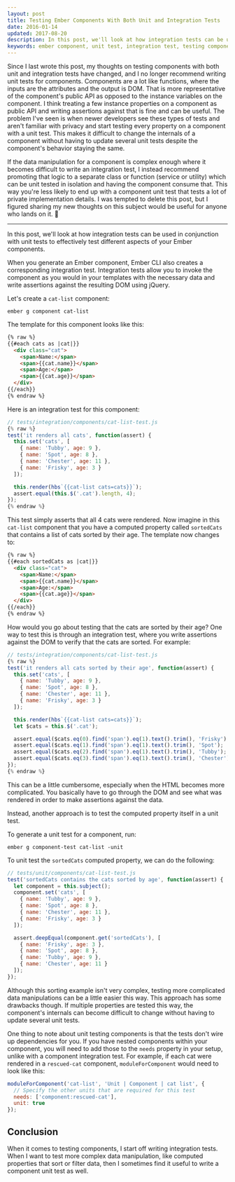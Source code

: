 ```yaml
---
layout: post
title: Testing Ember Components With Both Unit and Integration Tests
date: 2016-01-14
updated: 2017-08-20
description: In this post, we'll look at how integration tests can be used in conjunction with unit tests to effectively test different aspects of your Ember components.
keywords: ember component, unit test, integration test, testing component computed properties, ember.js, emberJS, testing ember components, component unit tests, component computed properties
---
```


Since I last wrote this post, my thoughts on testing components with both unit and integration tests have changed, and I no longer recommend writing unit tests for components. Components are a lot like functions, where the inputs are the attributes and the output is DOM. That is more representative of the component's public API as opposed to the instance variables on the component. I think treating a few instance properties on a component as public API and writing assertions against that is fine and can be useful. The problem I've seen is when newer developers see these types of tests and aren't familiar with privacy and start testing every property on a component with a unit test. This makes it difficult to change the internals of a component without having to update several unit tests despite the component's behavior staying the same.

If the data manipulation for a component is complex enough where it becomes difficult to write an integration test, I instead recommend promoting that logic to a separate class or function (service or utility) which can be unit tested in isolation and having the component consume that. This way you're less likely to end up with a component unit test that tests a lot of private implementation details. I was tempted to delete this post, but I figured sharing my new thoughts on this subject would be useful for anyone who lands on it. 🙂

<hr>

In this post, we'll look at how integration tests can be used in conjunction with unit tests to effectively test different aspects of your Ember components.

When you generate an Ember component, Ember CLI also creates a corresponding integration test. Integration tests allow you to invoke the component as you would in your templates with the necessary data and write assertions against the resulting DOM using jQuery.

Let's create a `cat-list` component:

```
ember g component cat-list
```

The template for this component looks like this:

```html
{% raw %}
{{#each cats as |cat|}}
  <div class="cat">
    <span>Name:</span>
    <span>{{cat.name}}</span>
    <span>Age:</span>
    <span>{{cat.age}}</span>
  </div>
{{/each}}
{% endraw %}
```

Here is an integration test for this component:

```js
// tests/integration/components/cat-list-test.js
{% raw %}
test('it renders all cats', function(assert) {
  this.set('cats', [
    { name: 'Tubby', age: 9 },
    { name: 'Spot', age: 8 },
    { name: 'Chester', age: 11 },
    { name: 'Frisky', age: 3 }
  ]);

  this.render(hbs`{{cat-list cats=cats}}`);
  assert.equal(this.$('.cat').length, 4);
});
{% endraw %}
```

This test simply asserts that all 4 cats were rendered. Now imagine in this `cat-list` component that you have a computed property called `sortedCats` that contains a list of cats sorted by their age. The template now changes to:

```html
{% raw %}
{{#each sortedCats as |cat|}}
  <div class="cat">
    <span>Name:</span>
    <span>{{cat.name}}</span>
    <span>Age:</span>
    <span>{{cat.age}}</span>
  </div>
{{/each}}
{% endraw %}
```

How would you go about testing that the cats are sorted by their age? One way to test this is through an integration test, where you write assertions against the DOM to verify that the cats are sorted. For example:

```js
// tests/integration/components/cat-list-test.js
{% raw %}
test('it renders all cats sorted by their age', function(assert) {
  this.set('cats', [
    { name: 'Tubby', age: 9 },
    { name: 'Spot', age: 8 },
    { name: 'Chester', age: 11 },
    { name: 'Frisky', age: 3 }
  ]);

  this.render(hbs`{{cat-list cats=cats}}`);
  let $cats = this.$('.cat');

  assert.equal($cats.eq(0).find('span').eq(1).text().trim(), 'Frisky');
  assert.equal($cats.eq(1).find('span').eq(1).text().trim(), 'Spot');
  assert.equal($cats.eq(2).find('span').eq(1).text().trim(), 'Tubby');
  assert.equal($cats.eq(3).find('span').eq(1).text().trim(), 'Chester');
});
{% endraw %}
```

This can be a little cumbersome, especially when the HTML becomes more complicated. You basically have to go through the DOM and see what was rendered in order to make assertions against the data.

Instead, another approach is to test the computed property itself in a unit test.

To generate a unit test for a component, run:

```
ember g component-test cat-list -unit
```

To unit test the `sortedCats` computed property, we can do the following:

```js
// tests/unit/components/cat-list-test.js
test('sortedCats contains the cats sorted by age', function(assert) {
  let component = this.subject();
  component.set('cats', [
    { name: 'Tubby', age: 9 },
    { name: 'Spot', age: 8 },
    { name: 'Chester', age: 11 },
    { name: 'Frisky', age: 3 }
  ]);

  assert.deepEqual(component.get('sortedCats'), [
    { name: 'Frisky', age: 3 },
    { name: 'Spot', age: 8 },
    { name: 'Tubby', age: 9 },
    { name: 'Chester', age: 11 }
  ]);
});
```

Although this sorting example isn't very complex, testing more complicated data manipulations can be a little easier this way. This approach has some drawbacks though. If multiple properties are tested this way, the component's internals can become difficult to change without having to update several unit tests.

One thing to note about unit testing components is that the tests don't wire up dependencies for you. If you have nested components within your component, you will need to add those to the `needs` property in your setup, unlike with a component integration test. For example, if each cat were rendered in a `rescued-cat` component, `moduleForComponent` would need to look like this:

```js
moduleForComponent('cat-list', 'Unit | Component | cat list', {
  // Specify the other units that are required for this test
  needs: ['component:rescued-cat'],
  unit: true
});
```

## Conclusion

When it comes to testing components, I start off writing integration tests. When I want to test more complex data manipulation, like computed properties that sort or filter data, then I sometimes find it useful to write a component unit test as well.
